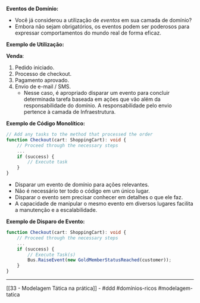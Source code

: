 **Eventos de Domínio:**

- Você já considerou a utilização de _eventos_ em sua camada de domínio?
- Embora não sejam obrigatórios, os eventos podem ser poderosos para expressar comportamentos do mundo real de forma eficaz.

**Exemplo de Utilização:**

**Venda**:

1. Pedido iniciado.
2. Processo de checkout.
3. Pagamento aprovado.
4. Envio de e-mail / SMS.
    - Nesse caso, é apropriado disparar um evento para concluir determinada tarefa baseada em ações que vão além da responsabilidade do domínio. A responsabilidade pelo envio pertence à camada de Infraestrutura.

**Exemplo de Código Monolítico:**

```typescript
// Add any tasks to the method that processed the order
function Checkout(cart: ShoppingCart): void {
	// Proceed through the necessary steps
	...
	if (success) {
		// Execute task
	}
}
```

- Disparar um evento de domínio para ações relevantes.
- Não é necessário ter todo o código em um único lugar.
- Disparar o evento sem precisar conhecer em detalhes o que ele faz.
- A capacidade de manipular o mesmo evento em diversos lugares facilita a manutenção e a escalabilidade.

**Exemplo de Disparo de Evento:**

```typescript
function Checkout(cart: ShoppingCart): void {
	// Proceed through the necessary steps
	...
	if (success) {
		// Execute Task(s)
		Bus.RaiseEvent(new GoldMemberStatusReached(customer));
	}
}
```

---
[[33 - Modelagem Tática na prática]] - #ddd #domínios-ricos #modelagem-tatica 